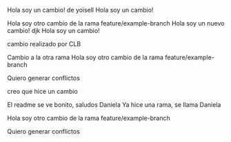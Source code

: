 Hola soy un cambio! de yoisell
Hola soy un cambio!

Hola soy otro cambio de la rama feature/example-branch
Hola soy un nuevo cambio! djk
Hola soy un cambio!

cambio realizado por CLB

Cambio a la otra rama
Hola soy otro cambio de la rama feature/example-branch

Quiero generar conflictos 

creo que hice un cambio


El readme se ve bonito, saludos Daniela
Ya hice una rama, se llama Daniela

Hola soy otro cambio de la rama feature/example-branch

Quiero generar conflictos 



